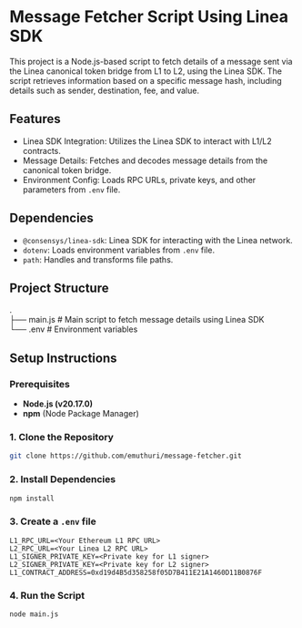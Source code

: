 # Message Fetcher Script Using Linea SDK

This project is a Node.js-based script to fetch details of a message sent via the Linea canonical token bridge from L1 to L2, using the Linea SDK. The script retrieves information based on a specific message hash, including details such as sender, destination, fee, and value.

## Features

- Linea SDK Integration: Utilizes the Linea SDK to interact with L1/L2 contracts.
- Message Details: Fetches and decodes message details from the canonical token bridge.
- Environment Config: Loads RPC URLs, private keys, and other parameters from `.env` file.

## Dependencies

- `@consensys/linea-sdk`: Linea SDK for interacting with the Linea network.
- `dotenv`: Loads environment variables from `.env` file.
- `path`: Handles and transforms file paths.

## Project Structure

.  
├── main.js # Main script to fetch message details using Linea SDK  
└── .env # Environment variables

## Setup Instructions

### Prerequisites

- **Node.js (v20.17.0)**
- **npm** (Node Package Manager)

### 1. Clone the Repository

```bash
git clone https://github.com/emuthuri/message-fetcher.git
```

### 2. Install Dependencies

```bash
npm install
```

### 3. Create a `.env` file

```plaintext
L1_RPC_URL=<Your Ethereum L1 RPC URL>
L2_RPC_URL=<Your Linea L2 RPC URL>
L1_SIGNER_PRIVATE_KEY=<Private key for L1 signer>
L2_SIGNER_PRIVATE_KEY=<Private key for L2 signer>
L1_CONTRACT_ADDRESS=0xd19d4B5d358258f05D7B411E21A1460D11B0876F
```

### 4. Run the Script

```bash
node main.js
```
